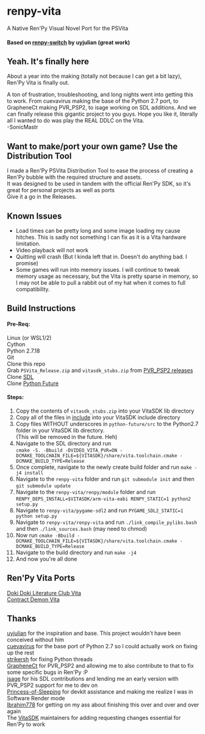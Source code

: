 # renpy-vita
A Native Ren'Py Visual Novel Port for the PSVita<br>
#### Based on [renpy-switch](https://github.com/uyjulian/renpy-switch/) by uyjulian (great work)

## Yeah. It's finally here
About a year into the making (totally not because I can get a bit lazy), Ren'Py Vita is finally out.<br>

A ton of frustration, troubleshooting, and long nights went into getting this to work. From cuevavirus making the base of the Python 2.7 port, to GrapheneCt making PVR_PSP2, to isage working on SDL additions. And we can finally release this gigantic project to you guys. Hope you like it, literally all I wanted to do was play the REAL DDLC on the Vita.<br>
        -SonicMastr
        
## Want to make/port your own game? Use the Distribution Tool
I made a Ren'Py PSVita Distribution Tool to ease the process of creating a Ren'Py bubble with the required structure and assets.<br>
It was designed to be used in tandem with the official Ren'Py SDK, so it's great for personal projects as well as ports<br>
Give it a go in the Releases.
        
## Known Issues
- Load times can be pretty long and some image loading my cause hitches. This is sadly not something I can fix as it is a Vita hardware limitation.
- Video playback will not work
- Quitting will crash (But I kinda left that in. Doesn't do anything bad. I promise)
- Some games will run into memory issues. I will continue to tweak memory usage as necessary, but the Vita is pretty sparse in memory, so I may not be able to pull a rabbit out of my hat when it comes to full compatibility.

## Build Instructions 

#### Pre-Req: 
Linux (or WSL1/2)<br>
Cython<br> 
Python 2.7.18<br>
Git<br>
Clone this repo<br>
Grab `PSVita_Release.zip` and `vitasdk_stubs.zip` from [PVR_PSP2 releases](https://github.com/GrapheneCt/PVR_PSP2/releases)<br>
Clone [SDL](https://github.com/libsdl-org/SDL)<br>
Clone [Python Future](https://github.com/PythonCharmers/python-future)
#### Steps:
1. Copy the contents of `vitasdk_stubs.zip` into your VitaSDK lib directory
2. Copy all of the files in [include](https://github.com/GrapheneCt/PVR_PSP2/tree/main/include) into your VitaSDK include directory
3. Copy files WITHOUT underscores in `python-future/src` to the Python2.7 folder in your VitaSDK lib directory.<br>(This will be removed in the future. Heh)
4. Navigate to the SDL directory and run<br>`cmake -S. -Bbuild -DVIDEO_VITA_PVR=ON -DCMAKE_TOOLCHAIN_FILE=${VITASDK}/share/vita.toolchain.cmake -DCMAKE_BUILD_TYPE=Release`
5. Once complete, navigate to the newly create build folder and run `make -j4 install`
6. Navigate to the `renpy-vita` folder and run `git submodule init` and then `git submodule update`
6. Navigate to the `renpy-vita/renpy/module` folder and run `RENPY_DEPS_INSTALL=$VITASDK/arm-vita-eabi RENPY_STATIC=1 python2 setup.py`
7. Navigate to `renpy-vita/pygame-sdl2` and run `PYGAME_SDL2_STATIC=1 python setup.py`
8. Navigate to `renpy-vita/renpy-vita` and run `./link_compile_pylibs.bash` and then `./link_sources.bash` (may need to chmod)
9. Now run `cmake -Bbuild -DCMAKE_TOOLCHAIN_FILE=${VITASDK}/share/vita.toolchain.cmake -DCMAKE_BUILD_TYPE=Release`
10. Navigate to the build directory and run `make -j4`
11. And now you're all done

## Ren'Py Vita Ports
[Doki Doki Literature Club Vita](https://github.com/SonicMastr/Doki-Doki-Literature-Club-Vita)<br>
[Contract Demon Vita](https://github.com/SonicMastr/Contract-Demon-Vita)

## Thanks

[uyjulian](https://github.com/uyjulian) for the inspiration and base. This project wouldn't have been conceived without him<br>
[cuevavirus](https://github.com/cuevavirus) for the base port of Python 2.7 so I could actually work on fixing up the rest<br>
[strikersh](https://github.com/strikersh) for fixing Python threads<br>
[GrapheneCt](https://github.com/GrapheneCt) for PVR_PSP2 and allowing me to also contribute to that to fix some specific bugs in Ren'Py :P<br>
[isage](https://github.com/isage) for his SDL contributions and lending me an early version with PVR_PSP2 support for me to dev on<br>
[Princess-of-Sleeping](https://github.com/Princess-of-Sleeping) for devkit assistance and making me realize I was in Software Render mode<br>
[Ibrahim778](https://github.com/Ibrahim778) for getting on my ass about finishing this over and over and over again<br>
The [VitaSDK](https://github.com/vitasdk) maintainers for adding requesting changes essential for Ren'Py to work<br>
